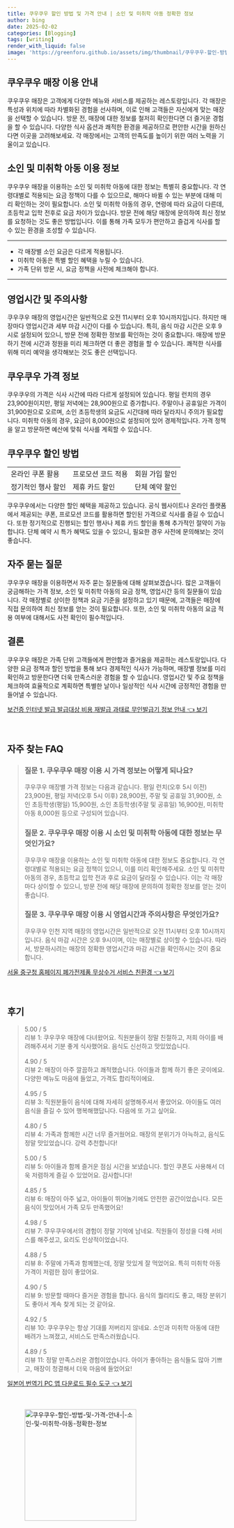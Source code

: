 ```yaml
---
title: 쿠우쿠우 할인 방법 및 가격 안내 | 소인 및 미취학 아동 정확한 정보
author: bing
date: 2025-02-02
categories: [Blogging]
tags: [writing]
render_with_liquid: false
image: 'https://greenforu.github.io/assets/img/thumbnail/쿠우쿠우-할인-방법-및-가격-안내-|-소인-및-미취학-아동-정확한-정보.webp'
---
```



<h2 id='쿠우쿠우_매장_이용_안내'>쿠우쿠우 매장 이용 안내</h2>

<p>쿠우쿠우 매장은 고객에게 다양한 메뉴와 서비스를 제공하는 레스토랑입니다. 각 매장은 특성과 위치에 따라 차별화된 경험을 선사하며, 이로 인해 고객들은 자신에게 맞는 매장을 선택할 수 있습니다. 방문 전, 매장에 대한 정보를 철저히 확인한다면 더 즐거운 경험을 할 수 있습니다. 다양한 식사 옵션과 쾌적한 환경을 제공하므로 편안한 시간을 원하신다면 이곳을 고려해보세요. 각 매장에서는 고객의 만족도를 높이기 위한 여러 노력을 기울이고 있습니다.</p>

<h2 id='소인_및_미취학_아동_이용_정보'>소인 및 미취학 아동 이용 정보</h2>

<p>쿠우쿠우 매장을 이용하는 소인 및 미취학 아동에 대한 정보는 특별히 중요합니다. 각 연령대별로 적용되는 요금 정책이 다를 수 있으므로, 해마다 바뀔 수 있는 부분에 대해 미리 확인하는 것이 필요합니다. 소인 및 미취학 아동의 경우, 연령에 따라 요금이 다른데, 초등학교 입학 전후로 요금 차이가 있습니다. 방문 전에 해당 매장에 문의하여 최신 정보를 요청하는 것도 좋은 방법입니다. 이를 통해 가족 모두가 편안하고 즐겁게 식사를 할 수 있는 환경을 조성할 수 있습니다.</p>

<hr />

<ul>
    <li>각 매장별 소인 요금은 다르게 적용됩니다.</li>
    <li>미취학 아동은 특별 할인 혜택을 누릴 수 있습니다.</li>
    <li>가족 단위 방문 시, 요금 정책을 사전에 체크해야 합니다.</li>
</ul>

<hr />

<h2 id='영업시간_및_주의사항'>영업시간 및 주의사항</h2>

<p>쿠우쿠우 매장의 영업시간은 일반적으로 오전 11시부터 오후 10시까지입니다. 하지만 매장마다 영업시간과 세부 마감 시간이 다를 수 있습니다. 특히, 음식 마감 시간은 오후 9시로 설정되어 있으니, 방문 전에 정확한 정보를 확인하는 것이 중요합니다. 매장에 방문하기 전에 시간과 정원을 미리 체크하면 더 좋은 경험을 할 수 있습니다. 쾌적한 식사를 위해 미리 예약을 생각해보는 것도 좋은 선택입니다.</p>

<h2 id='쿠우쿠우_가격_정보'>쿠우쿠우 가격 정보</h2>

<p>쿠우쿠우의 가격은 식사 시간에 따라 다르게 설정되어 있습니다. 평일 런치의 경우 23,900원이지만, 평일 저녁에는 28,900원으로 증가합니다. 주말이나 공휴일은 가격이 31,900원으로 오르며, 소인 초등학생의 요금도 시간대에 따라 달라지니 주의가 필요합니다. 미취학 아동의 경우, 요금이 8,000원으로 설정되어 있어 경제적입니다. 가격 정책을 알고 방문하면 예산에 맞춰 식사를 계획할 수 있습니다.</p>

<h2 id='쿠우쿠우_할인_방법'>쿠우쿠우 할인 방법</h2>

<table>
    <tr>
        <td>온라인 쿠폰 활용</td>
        <td>프로모션 코드 적용</td>
        <td>회원 가입 할인</td>
    </tr>
    <tr>
        <td>정기적인 행사 할인</td>
        <td>제휴 카드 할인</td>
        <td>단체 예약 할인</td>
    </tr>
</table>

<p>쿠우쿠우에서는 다양한 할인 혜택을 제공하고 있습니다. 공식 웹사이트나 온라인 플랫폼에서 제공되는 쿠폰, 프로모션 코드를 활용하면 할인된 가격으로 식사를 즐길 수 있습니다. 또한 정기적으로 진행되는 할인 행사나 제휴 카드 할인을 통해 추가적인 절약이 가능합니다. 단체 예약 시 특가 혜택도 있을 수 있으니, 필요한 경우 사전에 문의해보는 것이 좋습니다.</p>

<h2 id='자주_묻는_질문'>자주 묻는 질문</h2>

<p>쿠우쿠우 매장을 이용하면서 자주 묻는 질문들에 대해 살펴보겠습니다. 많은 고객들이 궁금해하는 가격 정보, 소인 및 미취학 아동의 요금 정책, 영업시간 등의 질문들이 있습니다. 각 매장별로 상이한 정책과 요금 기준을 설정하고 있기 때문에, 고객들은 매장에 직접 문의하여 최신 정보를 얻는 것이 필요합니다. 또한, 소인 및 미취학 아동의 요금 적용 여부에 대해서도 사전 확인이 필수적입니다.</p>

<h2 id='결론'>결론</h2>

<p>쿠우쿠우 매장은 가족 단위 고객들에게 편안함과 즐거움을 제공하는 레스토랑입니다. 다양한 요금 정책과 할인 방법을 통해 보다 경제적인 식사가 가능하며, 매장별 정보를 미리 확인하고 방문한다면 더욱 만족스러운 경험을 할 수 있습니다. 영업시간 및 주요 정책을 체크하여 효율적으로 계획하면 특별한 날이나 일상적인 식사 시간에 긍정적인 경험을 만들어낼 수 있습니다.</p>


<p><a class="click-button" title="보건증 인터넷 발급 발급대상 비용 재발급 과태료 무인발급기 정보 안내" href="https://greenforu.github.io/posts/%EB%B3%B4%EA%B1%B4%EC%A6%9D-%EC%9D%B8%ED%84%B0%EB%84%B7-%EB%B0%9C%EA%B8%89-%EB%B0%9C%EA%B8%89%EB%8C%80%EC%83%81-%EB%B9%84%EC%9A%A9-%EC%9E%AC%EB%B0%9C%EA%B8%89-%EA%B3%BC%ED%83%9C%EB%A3%8C-%EB%AC%B4%EC%9D%B8%EB%B0%9C%EA%B8%89%EA%B8%B0-%EC%A0%95%EB%B3%B4-%EC%95%88%EB%82%B4/" rel="dofollow">보건증 인터넷 발급 발급대상 비용 재발급 과태료 무인발급기 정보 안내 👈 보기</a></p><br>
<h2 id='자주_찾는_FAQ'>자주 찾는 FAQ</h2>
<div itemscope="" itemtype="https://schema.org/FAQPage"> 
<blockquote> 
<div itemscope="" itemprop="mainEntity" itemtype="https://schema.org/Question"> 
<h3 itemprop="name">질문 1. 쿠우쿠우 매장 이용 시 가격 정보는 어떻게 되나요?</h3> 
<div itemscope="" itemprop="acceptedAnswer" itemtype="https://schema.org/Answer"> 
<span itemprop="text"> 
<p>쿠우쿠우 매장별 가격 정보는 다음과 같습니다. 평일 런치(오후 5시 이전) 23,900원, 평일 저녁(오후 5시 이후) 28,900원, 주말 및 공휴일 31,900원, 소인 초등학생(평일) 15,900원, 소인 초등학생(주말 및 공휴일) 16,900원, 미취학 아동 8,000원 등으로 구성되어 있습니다.</p> 
</span> 
</div> 
</div> 

<div itemscope="" itemprop="mainEntity" itemtype="https://schema.org/Question"> 
<h3 itemprop="name">질문 2. 쿠우쿠우 매장 이용 시 소인 및 미취학 아동에 대한 정보는 무엇인가요?</h3> 
<div itemscope="" itemprop="acceptedAnswer" itemtype="https://schema.org/Answer"> 
<span itemprop="text"> 
<p>쿠우쿠우 매장을 이용하는 소인 및 미취학 아동에 대한 정보도 중요합니다. 각 연령대별로 적용되는 요금 정책이 있으니, 이를 미리 확인해주세요. 소인 및 미취학 아동의 경우, 초등학교 입학 전과 후로 요금이 달라질 수 있습니다. 이는 각 매장마다 상이할 수 있으니, 방문 전에 해당 매장에 문의하여 정확한 정보를 얻는 것이 좋습니다.</p> 
</span> 
</div> 
</div> 

<div itemscope="" itemprop="mainEntity" itemtype="https://schema.org/Question"> 
<h3 itemprop="name">질문 3. 쿠우쿠우 매장 이용 시 영업시간과 주의사항은 무엇인가요?</h3> 
<div itemscope="" itemprop="acceptedAnswer" itemtype="https://schema.org/Answer"> 
<span itemprop="text"> 
<p>쿠우쿠우 인천 지역 매장의 영업시간은 일반적으로 오전 11시부터 오후 10시까지입니다. 음식 마감 시간은 오후 9시이며, 이는 매장별로 상이할 수 있습니다. 따라서, 방문하시려는 매장의 정확한 영업시간과 마감 시간을 확인하시는 것이 중요합니다.</p> 
</span> 
</div> 
</div> 
</blockquote> 
</div>
<p><a class="click-button" title="서울 중구청 홈페이지 폐가전제품 무상수거 서비스 친환경" href="https://greenforu.github.io/posts/%EC%84%9C%EC%9A%B8-%EC%A4%91%EA%B5%AC%EC%B2%AD-%ED%99%88%ED%8E%98%EC%9D%B4%EC%A7%80-%ED%8F%90%EA%B0%80%EC%A0%84%EC%A0%9C%ED%92%88-%EB%AC%B4%EC%83%81%EC%88%98%EA%B1%B0-%EC%84%9C%EB%B9%84%EC%8A%A4-%EC%B9%9C%ED%99%98%EA%B2%BD/" rel="dofollow">서울 중구청 홈페이지 폐가전제품 무상수거 서비스 친환경 👈 보기</a></p><br>
<h2 id='후기'>후기</h2>
<div itemscope itemtype="https://schema.org/Product">
  <blockquote>
  <div itemprop="review" itemscope itemtype="https://schema.org/Review">
      <div itemprop="reviewRating" itemscope itemtype="https://schema.org/Rating"> <span itemprop="ratingValue">5.00</span> / <span itemprop="bestRating">5</span> </div>
      <span itemprop="reviewBody">리뷰 1: 쿠우쿠우 매장에 다녀왔어요. 직원분들이 정말 친절하고, 저희 아이를 배려해주셔서 기분 좋게 식사했어요. 음식도 신선하고 맛있었습니다.</span>
  </div>
  <br>
  <div itemprop="review" itemscope itemtype="https://schema.org/Review">
      <div itemprop="reviewRating" itemscope itemtype="https://schema.org/Rating"> <span itemprop="ratingValue">4.90</span> / <span itemprop="bestRating">5</span> </div>
      <span itemprop="reviewBody">리뷰 2: 매장이 아주 깔끔하고 쾌적했습니다. 아이들과 함께 하기 좋은 곳이에요. 다양한 메뉴도 마음에 들었고, 가격도 합리적이에요.</span>
  </div>
  <br>
  <div itemprop="review" itemscope itemtype="https://schema.org/Review">
      <div itemprop="reviewRating" itemscope itemtype="https://schema.org/Rating"> <span itemprop="ratingValue">4.95</span> / <span itemprop="bestRating">5</span> </div>
      <span itemprop="reviewBody">리뷰 3: 직원분들이 음식에 대해 자세히 설명해주셔서 좋았어요. 아이들도 여러 음식을 즐길 수 있어 행복해했답니다. 다음에 또 가고 싶어요.</span>
  </div>
  <br>
  <div itemprop="review" itemscope itemtype="https://schema.org/Review">
      <div itemprop="reviewRating" itemscope itemtype="https://schema.org/Rating"> <span itemprop="ratingValue">4.80</span> / <span itemprop="bestRating">5</span> </div>
      <span itemprop="reviewBody">리뷰 4: 가족과 함께한 시간 너무 즐거웠어요. 매장의 분위기가 아늑하고, 음식도 정말 맛있었습니다. 강력 추천합니다!</span>
  </div>
  <br>
  <div itemprop="review" itemscope itemtype="https://schema.org/Review">
      <div itemprop="reviewRating" itemscope itemtype="https://schema.org/Rating"> <span itemprop="ratingValue">5.00</span> / <span itemprop="bestRating">5</span> </div>
      <span itemprop="reviewBody">리뷰 5: 아이들과 함께 즐거운 점심 시간을 보냈습니다. 할인 쿠폰도 사용해서 더욱 저렴하게 즐길 수 있었어요. 감사합니다!</span>
  </div>
  <br>
  <div itemprop="review" itemscope itemtype="https://schema.org/Review">
      <div itemprop="reviewRating" itemscope itemtype="https://schema.org/Rating"> <span itemprop="ratingValue">4.85</span> / <span itemprop="bestRating">5</span> </div>
      <span itemprop="reviewBody">리뷰 6: 매장이 아주 넓고, 아이들이 뛰어놀기에도 안전한 공간이었습니다. 모든 음식이 맛있어서 가족 모두 만족했어요!</span>
  </div>
  <br>
  <div itemprop="review" itemscope itemtype="https://schema.org/Review">
      <div itemprop="reviewRating" itemscope itemtype="https://schema.org/Rating"> <span itemprop="ratingValue">4.98</span> / <span itemprop="bestRating">5</span> </div>
      <span itemprop="reviewBody">리뷰 7: 쿠우쿠우에서의 경험이 정말 기억에 남네요. 직원들이 정성을 다해 서비스를 해주셨고, 요리도 인상적이었습니다.</span>
  </div>
  <br>
  <div itemprop="review" itemscope itemtype="https://schema.org/Review">
      <div itemprop="reviewRating" itemscope itemtype="https://schema.org/Rating"> <span itemprop="ratingValue">4.88</span> / <span itemprop="bestRating">5</span> </div>
      <span itemprop="reviewBody">리뷰 8: 주말에 가족과 함께했는데, 정말 맛있게 잘 먹었어요. 특히 미취학 아동 가격이 저렴한 점이 좋았어요.</span>
  </div>
  <br>
  <div itemprop="review" itemscope itemtype="https://schema.org/Review">
      <div itemprop="reviewRating" itemscope itemtype="https://schema.org/Rating"> <span itemprop="ratingValue">4.90</span> / <span itemprop="bestRating">5</span> </div>
      <span itemprop="reviewBody">리뷰 9: 방문할 때마다 즐거운 경험을 합니다. 음식의 퀄리티도 좋고, 매장 분위기도 좋아서 계속 찾게 되는 것 같아요.</span>
  </div>
  <br>
  <div itemprop="review" itemscope itemtype="https://schema.org/Review">
      <div itemprop="reviewRating" itemscope itemtype="https://schema.org/Rating"> <span itemprop="ratingValue">4.92</span> / <span itemprop="bestRating">5</span> </div>
      <span itemprop="reviewBody">리뷰 10: 쿠우쿠우는 항상 기대를 저버리지 않네요. 소인과 미취학 아동에 대한 배려가 느껴졌고, 서비스도 만족스러웠습니다.</span>
  </div>
  <br>
  <div itemprop="review" itemscope itemtype="https://schema.org/Review">
      <div itemprop="reviewRating" itemscope itemtype="https://schema.org/Rating"> <span itemprop="ratingValue">4.89</span> / <span itemprop="bestRating">5</span> </div>
      <span itemprop="reviewBody">리뷰 11: 정말 만족스러운 경험이었습니다. 아이가 좋아하는 음식들도 많아 기쁘고, 매장이 청결해서 더욱 마음에 들었어요!</span>
  </div>
  </blockquote>
</div>
<p><a class="click-button" title="일본어 번역기 PC 앱 다운로드 필수 도구" href="https://greenforu.github.io/posts/%EC%9D%BC%EB%B3%B8%EC%96%B4-%EB%B2%88%EC%97%AD%EA%B8%B0-PC-%EC%95%B1-%EB%8B%A4%EC%9A%B4%EB%A1%9C%EB%93%9C-%ED%95%84%EC%88%98-%EB%8F%84%EA%B5%AC/" rel="dofollow">일본어 번역기 PC 앱 다운로드 필수 도구 👈 보기</a></p><br>
<figure class="image"><img src="https://greenforu.github.io/assets/img/thumbnail/쿠우쿠우-할인-방법-및-가격-안내-|-소인-및-미취학-아동-정확한-정보.webp" alt="쿠우쿠우-할인-방법-및-가격-안내-|-소인-및-미취학-아동-정확한-정보" width="256" height="256"></figure>